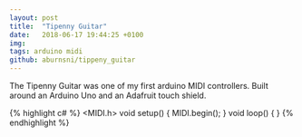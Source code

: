 ```yaml
---
layout: post
title:  "Tipenny Guitar"
date:   2018-06-17 19:44:25 +0100
img:
tags: arduino midi
github: aburnsni/tippeny_guitar
---
```

The Tipenny Guitar was one of my first arduino MIDI controllers.
Built around an Arduino Uno and an Adafruit touch shield.

{% highlight c# %}
<MIDI.h>
void setup() {
MIDI.begin();
}
void loop() {
}
{% endhighlight %}